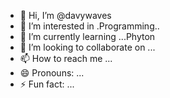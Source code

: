- 👋 Hi, I’m @davywaves
- 👀 I’m interested in .Programming..
- 🌱 I’m currently learning ...Phyton 
- 💞️ I’m looking to collaborate on ...
- 📫 How to reach me ...
- 😄 Pronouns: ...
- ⚡ Fun fact: ...

<!---
davywaves/davywaves is a ✨ special ✨ repository because its `README.md` (this file) appears on your GitHub profile.
You can click the Preview link to take a look at your changes.
--->
